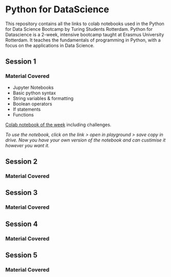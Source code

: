 # Python for DataScience

This repository contains all the links to colab notebooks used in the Python for Data Science Bootcamp by Turing Students Rotterdam.
Python for Datascience is a 2-week, intensive bootcamp taught at Erasmus University Rotterdam. It teaches the fundamentals of programming in Python, with a focus on the applications in Data Science.

## Session 1

### Material Covered

- Jupyter Notebooks
- Basic python syntax
- String variables & formatting
- Boolean operators
- If statements
- Functions

[Colab notebook of the week](https://colab.research.google.com/drive/1ah0xvaOlYWh7Lhf_YLzKs8q1nHlkg7Wq) including challenges.

*To use the notebook, click on the link > open in playground > save copy in drive. Now you have your own version of the notebook and can custimise it however you want it.*


## Session 2

### Material Covered


## Session 3

### Material Covered

## Session 4

### Material Covered

## Session 5

### Material Covered
